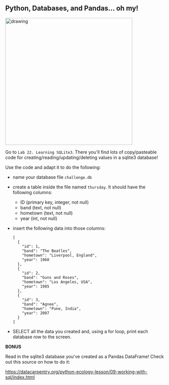 ## Python, Databases, and Pandas... oh my!

<img src="https://res.cloudinary.com/practicaldev/image/fetch/s--juXh8LB2--/c_limit%2Cf_auto%2Cfl_progressive%2Cq_auto%2Cw_880/https://dev-to-uploads.s3.amazonaws.com/i/dd6fwk650pg5f3f48aea.jpg" alt="drawing" width="400"/>


Go to `Lab 22. Learning SQLite3`. There you'll find lots of copy/pasteable code for creating/reading/updating/deleting values in a sqlite3 database!

Use the code and adapt it to do the following:

- name your database file `challenge.db`
- create a table inside the file named `thursday`. It should have the following columns:
    - ID (primary key, integer, not null)
    - band (text, not null)
    - hometown (text, not null)
    - year (int, not null)
- insert the following data into those columns:

    ```
    [
      {
        "id": 1,
        "band": "The Beatles",
        "hometown": "Liverpool, England",
        "year": 1960
      },
      {
        "id": 2,
        "band": "Guns and Roses",
        "hometown": "Los Angeles, USA",
        "year": 1985
      },
      {
        "id": 3,
        "band": "Agnee",
        "hometown": "Pune, India",
        "year": 2007
      }
    ]
    ```

- SELECT all the data you created and, using a for loop, print each database row to the screen.

**BONUS**

Read in the sqlite3 database you've created as a Pandas DataFrame! Check out this source on how to do it:

https://datacarpentry.org/python-ecology-lesson/09-working-with-sql/index.html

<!--
**SOLUTION**
```
#!/usr/bin/env python3

import sqlite3
from os.path import exists
import pandas as pd

# check if challenge.db is absent at the start of the script
absent= True

if exists("challenge.db"):
    absent= False

conn = sqlite3.connect('challenge.db')

conn.execute('''CREATE TABLE IF NOT EXISTS thursday
 (id        INT  PRIMARY KEY  NOT NULL,
  band      TEXT              NOT NULL,
  hometown  TEXT              NOT NULL,
  year      INT               NOT NULL);''')

# if absent == True, then this data will need to be added
if absent:
    conn.execute("INSERT INTO thursday (id,band,hometown,year) VALUES (1,'The Beatles','Liverpool, England',1960)")
    conn.execute("INSERT INTO thursday (id,band,hometown,year) VALUES (2,'Guns and Roses','Los Angeles, USA',1985)")
    conn.execute("INSERT INTO thursday (id,band,hometown,year) VALUES (3,'Agnee','Pune, India',2007)")
    conn.commit()

cursor = conn.execute("SELECT * from thursday")
for row in cursor:
    print(row)

# BONUS

df = pd.read_sql_query("SELECT * from thursday", conn)

print(df)

conn.close()
```
